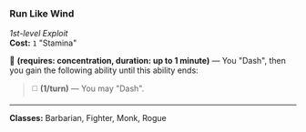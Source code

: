 ### Run Like Wind
*1st-level Exploit*  
**Cost:** `1` "Stamina"  

🔷 **(requires: concentration, duration: up to 1 minute)** — You "Dash", then you gain the following ability until this ability ends:

> ◻️ **(1/turn)** — You may "Dash".

---

**Classes:** Barbarian, Fighter, Monk, Rogue
